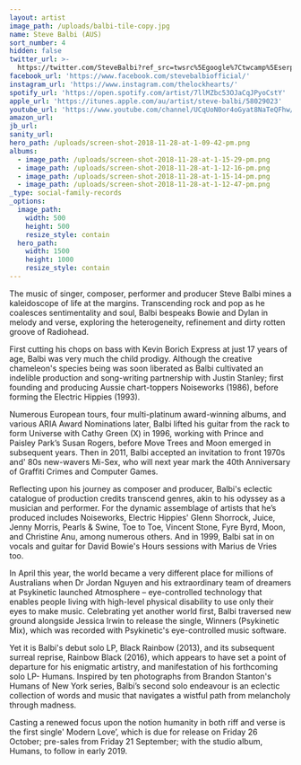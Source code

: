 ```yaml
---
layout: artist
image_path: /uploads/balbi-tile-copy.jpg
name: Steve Balbi (AUS)
sort_number: 4
hidden: false
twitter_url: >-
  https://twitter.com/SteveBalbi?ref_src=twsrc%5Egoogle%7Ctwcamp%5Eserp%7Ctwgr%5Eauthor
facebook_url: 'https://www.facebook.com/stevebalbiofficial/'
instagram_url: 'https://www.instagram.com/thelockhearts/'
spotify_url: 'https://open.spotify.com/artist/7llMZbc53OJaCqJPyoCstY'
apple_url: 'https://itunes.apple.com/au/artist/steve-balbi/58029023'
youtube_url: 'https://www.youtube.com/channel/UCqUoN0or4oGyat8NaTeQFhw/featured'
amazon_url:
jb_url:
sanity_url:
hero_path: /uploads/screen-shot-2018-11-28-at-1-09-42-pm.png
albums:
  - image_path: /uploads/screen-shot-2018-11-28-at-1-15-29-pm.png
  - image_path: /uploads/screen-shot-2018-11-28-at-1-12-16-pm.png
  - image_path: /uploads/screen-shot-2018-11-28-at-1-15-14-pm.png
  - image_path: /uploads/screen-shot-2018-11-28-at-1-12-47-pm.png
_type: social-family-records
_options:
  image_path:
    width: 500
    height: 500
    resize_style: contain
  hero_path:
    width: 1500
    height: 1000
    resize_style: contain
---
```


The music of singer, composer, performer and producer Steve Balbi mines a kaleidoscope of life at the margins. Transcending rock and pop as he coalesces sentimentality and soul, Balbi bespeaks Bowie and Dylan in melody and verse, exploring the heterogeneity, refinement and dirty rotten groove of Radiohead.

First cutting his chops on bass with Kevin Borich Express at just 17 years of age, Balbi was very much the child prodigy. Although the creative chameleon's species being was soon liberated as Balbi cultivated an indelible production and song-writing partnership with Justin Stanley; first founding and producing Aussie chart-toppers Noiseworks (1986), before forming the Electric Hippies (1993).

Numerous European tours, four multi-platinum award-winning albums, and various ARIA Award Nominations later, Balbi lifted his guitar from the rack to form Universe with Cathy Green (X) in 1996, working with Prince and Paisley Park’s Susan Rogers, before Move Trees and Moon emerged in subsequent years. Then in 2011, Balbi accepted an invitation to front 1970s and' 80s new-wavers Mi-Sex, who will next year mark the 40th Anniversary of Graffiti Crimes and Computer Games.

Reflecting upon his journey as composer and producer, Balbi's eclectic catalogue of production credits transcend genres, akin to his odyssey as a musician and performer. For the dynamic assemblage of artists that he’s produced includes Noiseworks, Electric Hippies' Glenn Shorrock, Juice, Jenny Morris, Pearls & Swine, Toe to Toe, Vincent Stone, Fyre Byrd, Moon, and Christine Anu, among numerous others. And in 1999, Balbi sat in on vocals and guitar for David Bowie's Hours sessions with Marius de Vries too.

In April this year, the world became a very different place for millions of Australians when Dr Jordan Nguyen and his extraordinary team of dreamers at Psykinetic launched Atmosphere – eye-controlled technology that enables people living with high-level physical disability to use only their eyes to make music. Celebrating yet another world first, Balbi traversed new ground alongside Jessica Irwin to release the single, Winners (Psykinetic Mix), which was recorded with Psykinetic's eye-controlled music software.

Yet it is Balbi's debut solo LP, Black Rainbow (2013), and its subsequent surreal reprise, Rainbow Black (2016), which appears to have set a point of departure for his enigmatic artistry, and manifestation of his forthcoming solo LP- Humans. Inspired by ten photographs from Brandon Stanton's Humans of New York series, Balbi’s second solo endeavour is an eclectic collection of words and music that navigates a wistful path from melancholy through madness.

Casting a renewed focus upon the notion humanity in both riff and verse is the first single' Modern Love’, which is due for release on Friday 26 October; pre-sales from Friday 21 September; with the studio album, Humans, to follow in early 2019.